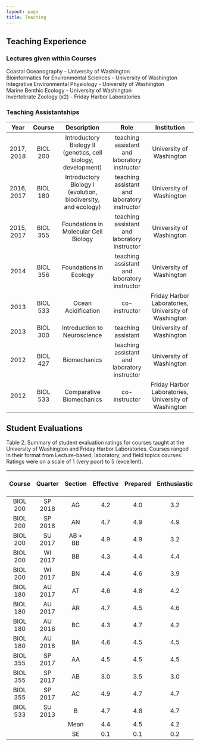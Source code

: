 ```yaml
---
layout: page
title: Teaching
---
```


## Teaching Experience

### Lectures given within Courses
Coastal Oceanography -  University of Washington </br>
Bioinformatics for Environmental Sciences - University of Washington </br>
Integrative Environmental Physiology - University of Washington </br>
Marine Benthic Ecology - University of Washington </br>
Invertebrate Zoology (x2) - Friday Harbor Laboratories </br>

### Teaching Assistantships

|     Year    |     Course    |     Description    |     Role    | Institution |
|:-------------:|:--------------:|:--------------:|:----------------:|:----------------:|
|2017, 2018	| BIOL 200 | Introductory Biology II (genetics, cell biology, development) | teaching assistant and laboratory instructor | University of Washington |
|2016, 2017	| BIOL 180 | Introductory Biology I (evolution, biodiversity, and ecology) | teaching assistant and laboratory instructor | University of Washington |
|2015, 2017 |	BIOL 355 | Foundations in Molecular Cell Biology | teaching assistant and laboratory instructor | University of Washington |
|2014	| BIOL 356 | Foundations in Ecology | teaching assistant and laboratory instructor | University of Washington |
|2013	| BIOL 533 | Ocean Acidification | co-instructor | Friday Harbor Laboratories, University of Washington |
|2013	| BIOL 300 | Introduction to Neuroscience | teaching assistant | University of Washington |
|2012	| BIOL 427 | Biomechanics | teaching assistant and laboratory instructor | University of Washington |
|2012 |	BIOL 533 | Comparative Biomechanics | co-instructor | Friday Harbor Laboratories, University of Washington |


## Student Evaluations

Table 2. Summary of student evaluation ratings for courses taught at the University of Washington and Friday Harbor Laboratories. Courses ranged in their format from Lecture-based, laboratory, and field topics courses. Ratings were on a scale of 1 (very poor) to 5 (excellent).


|     Course    |     Quarter    |     Section    |     Effective    |     Prepared    |     Enthusiastic    |     Available    |     Link to Full report    |
|:-------------:|:--------------:|:--------------:|:----------------:|:---------------:|:-------------------:|:----------------:|:------------------:|
|      BIOL 200 |       SP 2018  |         AG     |        4.2       |        4.0      |          3.2        |        3.8       |          [x](https://raw.githubusercontent.com/mattgeorgephd/mattgeorgephd.github.io/master/docs/teaching_evals/1_George_SP18_BIOL200AG.pdf)     |
|      BIOL 200 |       SP 2018  |         AN     |        4.7       |        4.9      |          4.9        |        4.9       |          [x](https://raw.githubusercontent.com/mattgeorgephd/mattgeorgephd.github.io/master/docs/teaching_evals/2_George-SP18-BIOL200AN.pdf)     |
|      BIOL 200 |       SU 2017  |       AB + BB  |        4.9       |        4.9      |          3.2        |        4.7       |          [x](https://raw.githubusercontent.com/mattgeorgephd/mattgeorgephd.github.io/master//teaching_evals/3_George-SU17-BIOL200AB.pdf)     |
|      BIOL 200 |       WI 2017  |         BB     |        4.3       |        4.4      |          4.4        |        4.6       |          [x](https://raw.githubusercontent.com/mattgeorgephd/mattgeorgephd.github.io/master/docs/teaching_evals/4_George-WI17-BIOL200BB.pdf)     |
|      BIOL 200 |       WI 2017  |         BN     |        4.4       |        4.6      |          3.9        |        4.4       |          [x](https://raw.githubusercontent.com/mattgeorgephd/mattgeorgephd.github.io/master/docs/teaching_evals/5_George-WI17-BIOL200BN.pdf)     |
|      BIOL 180 |       AU 2017  |         AT     |        4.6       |        4.8      |          4.2        |        4.7       |          [x](https://raw.githubusercontent.com/mattgeorgephd/mattgeorgephd.github.io/master/docs/teaching_evals/6_George-AU17-BIOL180AT.pdf)     |
|      BIOL 180 |       AU 2017  |         AR     |        4.7       |        4.5      |          4.6        |        4.6       |          [x](https://raw.githubusercontent.com/mattgeorgephd/mattgeorgephd.github.io/master/docs/teaching_evals/7_George-AU17-BIOL180AR.pdf)     |
|      BIOL 180 |       AU 2016  |         BC     |        4.3       |        4.7      |          4.2        |        4.4       |          [x](https://raw.githubusercontent.com/mattgeorgephd/mattgeorgephd.github.io/master/docs/teaching_evals/8_George-AU16-BIOL180BC.pdf)     |
|      BIOL 180 |       AU 2016  |         BA     |        4.6       |        4.5      |          4.5        |        4.6       |          [x](https://raw.githubusercontent.com/mattgeorgephd/mattgeorgephd.github.io/master/docs/teaching_evals/9_George-AU16-BIOL180BA.pdf)     |
|      BIOL 355 |       SP 2017  |       AA       |        4.5       |        4.5      |          4.5        |        4.5       |          [x](https://raw.githubusercontent.com/mattgeorgephd/mattgeorgephd.github.io/master/docs/teaching_evals/10_George-SP17-BIOL355AA.pdf)     |
|      BIOL 355 |      SP 2017   |         AB     |        3.0       |        3.5      |          3.0        |        3.5       |          [x](https://raw.githubusercontent.com/mattgeorgephd/mattgeorgephd.github.io/master/docs/teaching_evals/11_George-SP17-BIOL355AB.pdf)     |
|      BIOL 355 |      SP 2017   |         AC     |        4.9       |        4.7      |          4.7        |        4.7       |          [x](https://raw.githubusercontent.com/mattgeorgephd/mattgeorgephd.github.io/master/docs/teaching_evals/12_George-SP17-BIOL355AC.pdf)     |
|    BIOL 533   |     SU 2013    |          B     |        4.7       |        4.8      |          4.7        |        4.9       |          [x](https://raw.githubusercontent.com/mattgeorgephd/mattgeorgephd.github.io/master/docs/teaching_evals/13_George-SU12-BIOL533B.pdf)     |
|               |                |        Mean    |        4.4       |        4.5      |          4.2        |        4.5       |                    |
|               |                |         SE     |        0.1       |        0.1      |          0.2        |        0.1       |                    |
